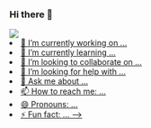 ### Hi there 👋

<a href="https://github.com/David-es-Montenegro">
<img height "100em" src= "https://github-readme-stats.vercel.app/api?username=David-es-Montenegro&show_icons=true&theme=github_dark#gh-dark-mode-only"

- 🔭 I’m currently working on ...
- 🌱 I’m currently learning ...
- 👯 I’m looking to collaborate on ...
- 🤔 I’m looking for help with ...
- 💬 Ask me about ...
- 📫 How to reach me: ...
- 😄 Pronouns: ...
- ⚡ Fun fact: ...
-->
